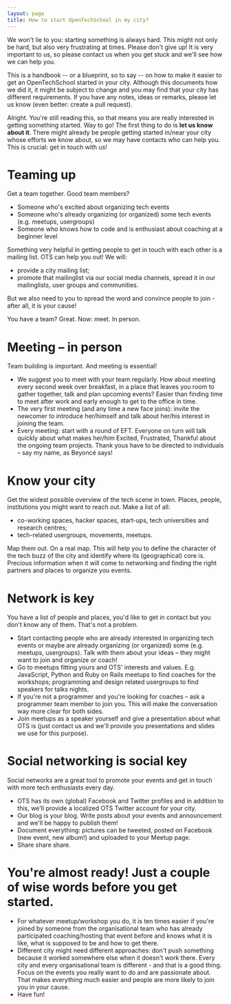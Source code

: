 ```yaml
---
layout: page
title: How to start OpenTechSchool in my city?
---
```


We won't lie to you: starting something is always hard. This might not only be hard, but also very frustrating at times. Please don't give up! It is very important to us, so please contact us when you get stuck and we'll see how we can help you.

This is a handbook -- or a blueprint, so to say -- on how to make it easier to get an OpenTechSchool started in your city. Although this documents how we did it, it might be subject to change and you may find that your city has different requirements. If you have any notes, ideas or remarks, please let us know (even better: create a pull request).

Alright. You're still reading this, so that means you are really interested in getting something started. Way to go! The first thing to do is **let us know about it**. There might already be people getting started in/near your city whose efforts we know about, so we may have contacts who can help you. This is crucial: get in touch with us!


# Teaming up

Get a team together. Good team members?

 * Someone who's excited about organizing tech events
 * Someone who's already organizing (or organized) some tech events (e.g. meetups, usergroups)
 * Someone who knows how to code and is enthusiast about coaching at a beginner level

Something very helpful in getting people to get in touch with each other is a mailing list.
OTS can help you out! We will:

 * provide a city mailing list;
 * promote that mailinglist via our social media channels, spread it in our mailinglists, user groups and communities.

But we also need to you to spread the word and convince people to join - after all, it is your cause!

You have a team? Great. Now: meet. In person.

# Meeting – in person

Team building is important. And meeting is essential!

 * We suggest you to meet with your team regularly. How about meeting every second week over breakfast, in a place that leaves you room to gather together, talk and plan upcoming events? Easier than finding time to meet after work and early enough to get to the office in time.
 * The very first meeting (and any time a new face joins): invite the newcomer to introduce her/himself and talk about her/his interest in joining the team.
 * Every meeting: start with a round of EFT. Everyone on turn will talk quickly about what makes her/him Excited, Frustrated, Thankful about the ongoing team projects. Thank yous have to be directed to individuals – say my name, as Beyoncé says!

# Know your city

Get the widest possible overview of the tech scene in town. Places, people, institutions you might want to reach out. Make a list of all:

 * co-working spaces, hacker spaces, start-ups, tech universities and research centres;
 * tech-related usergroups, movements, meetups.

Map them out. On a real map. This will help you to define the character of the tech buzz of the city and identify where its (geographical) core is. Precious information when it will come to networking and finding the right partners and places to organize you events.

# Network is key

You have a list of people and places, you'd like to get in contact but you don't know any of them. That's not a problem.

 * Start contacting people who are already interested in organizing tech events or maybe are already organizing (or organized) some (e.g. meetups, usergroups). Talk with them about your ideas – they might want to join and organize or coach!
 * Go to meetups fitting yours and OTS' interests and values. E.g. JavaScript, Python and Ruby on Rails meetups to find coaches for the workshops; programming and design related usergroups to find speakers for talks nights.
 * If you're not a programmer and you're looking for coaches – ask a programmer team member to join you. This will make the conversation way more clear for both sides.
 * Join meetups as a speaker yourself and give a presentation about what OTS is (just contact us and we'll provide you presentations and slides we use for this purpose).

# Social networking is social key

Social networks are a great tool to promote your events and get in touch with more tech enthusiasts every day.

 * OTS has its own (global) Facebook and Twitter profiles and in addition to this, we'll provide a localized OTS Twitter account for your city.
 * Our blog is your blog. Write posts about your events and announcement and we'll be happy to publish them!
 * Document everything: pictures can be tweeted, posted on Facebook (new event, new album!) and uploaded to your Meetup page.
 * Share share share.

# You're almost ready! Just a couple of wise words before you get started.
 * For whatever meetup/workshop you do, it is ten times easier if you're joined by someone from the organisational team who has already participated coaching/hosting that event before and knows what it is like, what is supposed to be and how to get there.
 * Different city might need different approaches: don't push something because it worked somewhere else when it doesn't work there. Every city and every organisational team is different - and that is a good thing. Focus on the events you really want to do and are passionate about. That makes everything much easier and people are more likely to join you in your cause.
 * Have fun!
